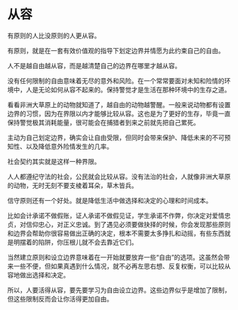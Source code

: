 # 从容
 
有原则的人比没原则的人更从容。

有原则，就是在一套有效价值观的指导下划定边界并情愿为此约束自己的自由。

人不是越自由越从容，而是越清楚自己的边界在哪里才越从容。

没有任何限制的自由意味着无尽的意外和风险。在一个常常要面对未知和险情的环境中，人是无论如何从容不起来的。保持警觉才是生活在那种环境中的生存之道。

看看非洲大草原上的动物就知道了，越自由的动物越警醒。一般来说动物都有设置边界的习惯，因为在界限以内才能够比较从容。这也是为了更好的生存，毕竟一直保持警觉极其消耗能量，很可能会在捕猎者到来之前就先把自己累死。

主动为自己划定边界，确实会让自由受限，但同时会带来保护、降低未来的不可预知性、以及降低意外险情发生的几率。

社会契约其实就是这样一种界限。

人人都遵纪守法的社会，公民就会比较从容。没有法治的社会，人就像非洲大草原的动物，无时无刻不要支棱着耳朵，草木皆兵。

信守原则还有一个好处。就是降低生活中做选择和决定的心理和时间成本。

比如会计承诺不做假账，证人承诺不做假见证，学生承诺不作弊，你决定对爱情忠贞，对信仰忠心，对正义忠诚。到了遇见必须要做抉择的时候，你会发现那些原则和边界会帮助你很容易做出正确的决定，根本不需要太多挣扎和动摇，有些东西就是明摆着的陷阱，你压根儿就不会去靠近它们。

当然建立原则和设立边界意味着在一开始就要放弃一些“自由”的选项。这虽然会带来一些不便，但如果真遇到什么情况，就不必再左思右想、反复权衡，可以比较从容地做出选择和决定。

所以，人要活得从容，要先要学习为自由设立边界。这些边界似乎是增加了限制，但这些限制反而会让你活得更加自由。
